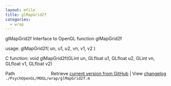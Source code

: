 ```yaml
---
layout: mfile
title: glMapGrid2f
categories:
  - wrap
---
```


glMapGrid2f  Interface to OpenGL function glMapGrid2f

usage:  glMapGrid2f\( un, u1, u2, vn, v1, v2 \)

C function:  void glMapGrid2f\(GLint un, GLfloat u1, GLfloat u2, GLint vn, GLfloat v1, GLfloat v2\)


<div class="code_header" style="text-align:right;">
  <span style="float:left;">Path&nbsp;&nbsp;</span> <span class="counter">Retrieve <a href=
  "https://raw.github.com/Psychtoolbox-3/Psychtoolbox-3/beta/./PsychOpenGL/MOGL/wrap/glMapGrid2f.m">current version from GitHub</a> | View <a href=
  "https://github.com/Psychtoolbox-3/Psychtoolbox-3/commits/beta/./PsychOpenGL/MOGL/wrap/glMapGrid2f.m">changelog</a></span>
</div>
<div class="code">
  <code>./PsychOpenGL/MOGL/wrap/glMapGrid2f.m</code>
</div>
